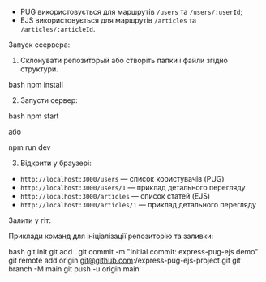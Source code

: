 - PUG використовується для маршрутів `/users` та `/users/:userId`;
- EJS використовується для маршрутів `/articles` та `/articles/:articleId`.

Запуск ссервера:
1. Склонувати репозиторый або створіть папки і файли згідно структури.

bash
npm install

2. Запусти сервер:

bash
npm start

або

npm run dev

3. Відкрити у браузері:
- `http://localhost:3000/users` — список користувачів (PUG)
- `http://localhost:3000/users/1` — приклад детального перегляду
- `http://localhost:3000/articles` — список статей (EJS)
- `http://localhost:3000/articles/1` — приклад детального перегляду

Залити у гіт:

Приклади команд для ініціалізації репозиторію та заливки:

bash
git init
git add .
git commit -m "Initial commit: express-pug-ejs demo"
git remote add origin git@github.com:<your-username>/express-pug-ejs-project.git
git branch -M main
git push -u origin main